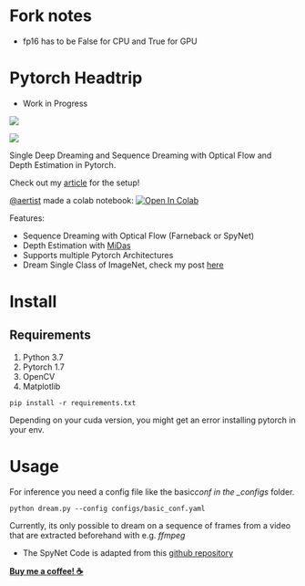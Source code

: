 # Fork notes

- fp16 has to be False for CPU and True for GPU

# Pytorch Headtrip

-   Work in Progress

![](examples/dream_example.gif)

[![](https://img.youtube.com/vi/Cd5LNeT5wHI/0.jpg)](https://youtu.be/Cd5LNeT5wHI)

Single Deep Dreaming and Sequence Dreaming with Optical Flow and Depth Estimation in Pytorch.

Check out my [article](https://towardsdatascience.com/sequence-dreaming-with-depth-estimation-in-pytorch-d754cba14d30) for the setup!

[@aertist](https://github.com/aertist) made a colab notebook: [![Open In Colab](https://colab.research.google.com/assets/colab-badge.svg)](https://colab.research.google.com/drive/1hZFeBtLTY1nUBxC0G_qvbz4ZilUh67rr?usp=sharing)

Features:

-   Sequence Dreaming with Optical Flow (Farneback or SpyNet)
-   Depth Estimation with [MiDas](https://pytorch.org/hub/intelisl_midas_v2/)
-   Supports multiple Pytorch Architectures
-   Dream Single Class of ImageNet, check my post [here](https://towardsdatascience.com/deep-lucid-dreaming-94fecd3cd46d)

# Install

## Requirements

1. Python 3.7
2. Pytorch 1.7
3. OpenCV
4. Matplotlib

```
pip install -r requirements.txt
```

Depending on your cuda version, you might get an error installing pytorch in your env.

# Usage

For inference you need a config file like the basic*conf in the \_configs* folder.

```
python dream.py --config configs/basic_conf.yaml
```

Currently, its only possible to dream on a sequence of frames from a video that are
extracted beforehand with e.g. _ffmpeg_

-   The SpyNet Code is adapted from this [github repository](https://github.com/sniklaus/pytorch-spynet)

[**Buy me a coffee! :coffee:**](https://www.buymeacoffee.com/beinabih)
